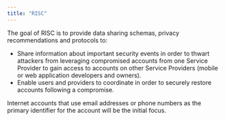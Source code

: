 ```yaml
---
title: "RISC"
---
```


The goal of RISC is to provide data sharing schemas, privacy recommendations and protocols to:
* Share information about important security events in order to thwart attackers from leveraging compromised accounts from one Service Provider to gain access to accounts on other Service Providers (mobile or web application developers and owners).
* Enable users and providers to coordinate in order to securely restore accounts following a compromise.

Internet accounts that use email addresses or phone numbers as the primary identifier for the account will be the initial focus.

